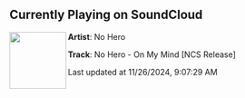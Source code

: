 ## Currently Playing on SoundCloud

[<img align="left" width="100" src="https://i1.sndcdn.com/artworks-rNi9UwmFHU2OknWE-L2he8g-t500x500.jpg">](https://soundcloud.com/nocopyrightsounds/no-hero-on-my-mind-ncs-release)

**Artist**: No Hero 

**Track**: No Hero - On My Mind [NCS Release]

Last updated at 11/26/2024, 9:07:29 AM
